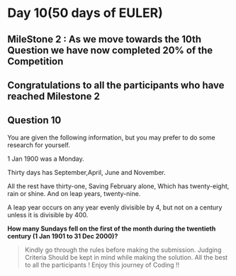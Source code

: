 # Day 10(50 days of EULER)

## **MileStone 2** : As we move towards the 10th Question we have now completed 20% of the Competition
## Congratulations to all the participants who have reached **Milestone 2**

## Question 10

You are given the following information, but you may prefer to do some research for yourself.

1 Jan 1900 was a Monday.

Thirty days has September,April, June and November.

All the rest have thirty-one, Saving February alone, Which has twenty-eight, rain or shine. And on leap years, twenty-nine.

A leap year occurs on any year evenly divisible by 4,
but not on a century unless it is divisible by 400.

**How many Sundays fell on the first of the month during**
**the twentieth century (1 Jan 1901 to 31 Dec 2000)?**

> Kindly go through the rules before making the submission.
>Judging Criteria Should be kept in mind while making the solution.
>All the best to all the participants ! Enjoy this journey of Coding !!